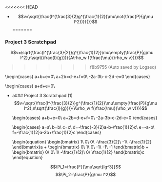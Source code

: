 <<<<<<< HEAD
- $$v=\sqrt{\frac{l^{\frac{3}{2}g^{\frac{1}{2}}\mu\not(\frac{P}{g\mu l^2})}}{}}$$
=======
### Project 3 Scratchpad
$$v=\sqrt{\frac{l^{\frac{3}{2}}g^{\frac{1}{2}}\mu\empty(\frac{P}{g\mu l^2},n\sqrt{\frac{l}{g}})}{A\rho_w f(\frac{\mu}{\rho_w v})}}$$
>>>>>>> f8b9755 (Auto saved by Logseq)


\begin{cases}
a+b+e=0\\
a+2b=d-e+f=0\\
-2a-3b-c-2d-e=0
\end{cases}

\begin{cases}
a+d+e=0\\
- a### Project 3 Scratchpad (1)
  $$v=\sqrt{\frac{l^{\frac{3}{2}}g^{\frac{1}{2}}\mu\empty(\frac{P}{g\mu l^2},n\sqrt{\frac{l}{g}})}{A\rho_w f(\frac{\mu}{\rho_w v})}}$$
  
  \begin{cases}
  a+b+e=0\\
  a+2b=d-e+f=0\\
  -2a-3b-c-2d-e=0
  \end{cases}
  
  \begin{cases}
  a=a\\
  b=b\\
  c=c\\
  d=-\frac{-3}{2}a-b-\frac{1}{2}c\\
  e=-a-b\\
  f=-\frac{1}{2}a-2b+\frac{1}{2}c
  \end{cases}
  
  \begin{equation}
  \begin{bmatrix}
  1\\
  0\\
  0\\
  -\frac{3}{2}\\
  -1\\
  -\frac{1}{2}
  \end{bmatrix}a
  +
  \begin{bmatrix}
  0\\
  1\\
  0\\
  -1\\
  -1\\
  -1
  \end{bmatrix}b
  +
  \begin{bmatrix}
  0\\
  0\\
  1\\
  -\frac{1}{2}\\
  0\\
  \frac{1}{2}
  \end{bmatrix}c
  \end{equation}
  
  $$\Pi_1=\frac{F}{\mu\sqrt{lg^3}}$$
  $$\Pi_2=\frac{P}{g\mu l^2}$$